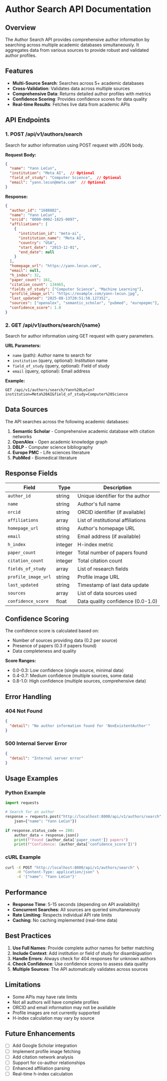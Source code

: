 # Author Search API Documentation

## Overview

The Author Search API provides comprehensive author information by searching across multiple academic databases simultaneously. It aggregates data from various sources to provide robust and validated author profiles.

## Features

- **Multi-Source Search**: Searches across 5+ academic databases
- **Cross-Validation**: Validates data across multiple sources
- **Comprehensive Data**: Returns detailed author profiles with metrics
- **Confidence Scoring**: Provides confidence scores for data quality
- **Real-time Results**: Fetches live data from academic APIs

## API Endpoints

### 1. POST /api/v1/authors/search

Search for author information using POST request with JSON body.

**Request Body:**
```json
{
  "name": "Yann LeCun",
  "institution": "Meta AI",  // Optional
  "field_of_study": "Computer Science",  // Optional
  "email": "yann.lecun@meta.com"  // Optional
}
```

**Response:**
```json
{
  "author_id": "1688882",
  "name": "Yann LeCun",
  "orcid": "0000-0002-1825-0097",
  "affiliations": [
    {
      "institution_id": "meta-ai",
      "institution_name": "Meta AI",
      "country": "USA",
      "start_date": "2013-12-01",
      "end_date": null
    }
  ],
  "homepage_url": "https://yann.lecun.com",
  "email": null,
  "h_index": 32,
  "paper_count": 161,
  "citation_count": 134465,
  "fields_of_study": ["Computer Science", "Machine Learning"],
  "profile_image_url": "https://example.com/yann-lecun.jpg",
  "last_updated": "2025-08-13T20:51:58.127352",
  "sources": ["openalex", "semantic_scholar", "pubmed", "europepmc"],
  "confidence_score": 1.0
}
```

### 2. GET /api/v1/authors/search/{name}

Search for author information using GET request with query parameters.

**URL Parameters:**
- `name` (path): Author name to search for
- `institution` (query, optional): Institution name
- `field_of_study` (query, optional): Field of study
- `email` (query, optional): Email address

**Example:**
```
GET /api/v1/authors/search/Yann%20LeCun?institution=Meta%20AI&field_of_study=Computer%20Science
```

## Data Sources

The API searches across the following academic databases:

1. **Semantic Scholar** - Comprehensive academic database with citation networks
2. **OpenAlex** - Open academic knowledge graph
3. **DBLP** - Computer science bibliography
4. **Europe PMC** - Life sciences literature
5. **PubMed** - Biomedical literature

## Response Fields

| Field | Type | Description |
|-------|------|-------------|
| `author_id` | string | Unique identifier for the author |
| `name` | string | Author's full name |
| `orcid` | string | ORCID identifier (if available) |
| `affiliations` | array | List of institutional affiliations |
| `homepage_url` | string | Author's homepage URL |
| `email` | string | Email address (if available) |
| `h_index` | integer | H-index metric |
| `paper_count` | integer | Total number of papers found |
| `citation_count` | integer | Total citation count |
| `fields_of_study` | array | List of research fields |
| `profile_image_url` | string | Profile image URL |
| `last_updated` | string | Timestamp of last data update |
| `sources` | array | List of data sources used |
| `confidence_score` | float | Data quality confidence (0.0-1.0) |

## Confidence Scoring

The confidence score is calculated based on:
- Number of sources providing data (0.2 per source)
- Presence of papers (0.3 if papers found)
- Data completeness and quality

**Score Ranges:**
- 0.0-0.3: Low confidence (single source, minimal data)
- 0.4-0.7: Medium confidence (multiple sources, some data)
- 0.8-1.0: High confidence (multiple sources, comprehensive data)

## Error Handling

### 404 Not Found
```json
{
  "detail": "No author information found for 'NonExistentAuthor'"
}
```

### 500 Internal Server Error
```json
{
  "detail": "Internal server error"
}
```

## Usage Examples

### Python Example
```python
import requests

# Search for an author
response = requests.post("http://localhost:8000/api/v1/authors/search", 
    json={"name": "Yann LeCun"})
    
if response.status_code == 200:
    author_data = response.json()
    print(f"Found {author_data['paper_count']} papers")
    print(f"Confidence: {author_data['confidence_score']}")
```

### cURL Example
```bash
curl -X POST "http://localhost:8000/api/v1/authors/search" \
     -H "Content-Type: application/json" \
     -d '{"name": "Yann LeCun"}'
```

## Performance

- **Response Time**: 5-15 seconds (depending on API availability)
- **Concurrent Searches**: All sources are queried simultaneously
- **Rate Limiting**: Respects individual API rate limits
- **Caching**: No caching implemented (real-time data)

## Best Practices

1. **Use Full Names**: Provide complete author names for better matching
2. **Include Context**: Add institution or field of study for disambiguation
3. **Handle Errors**: Always check for 404 responses for unknown authors
4. **Check Confidence**: Use confidence scores to assess data quality
5. **Multiple Sources**: The API automatically validates across sources

## Limitations

- Some APIs may have rate limits
- Not all authors will have complete profiles
- ORCID and email information may not be available
- Profile images are not currently supported
- H-index calculation may vary by source

## Future Enhancements

- [ ] Add Google Scholar integration
- [ ] Implement profile image fetching
- [ ] Add citation network analysis
- [ ] Support for co-author relationships
- [ ] Enhanced affiliation parsing
- [ ] Real-time h-index calculation
